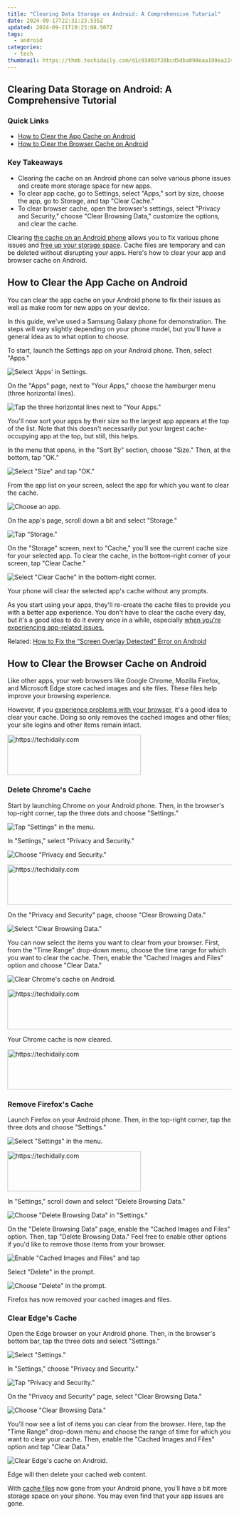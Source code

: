 ```yaml
---
title: "Clearing Data Storage on Android: A Comprehensive Tutorial"
date: 2024-09-17T22:31:23.535Z
updated: 2024-09-21T19:23:08.507Z
tags:
  - android
categories:
  - tech
thumbnail: https://thmb.techidaily.com/d1c93d03f28bcd5dba090eaa199ea22428e61a4a76d990245599509aeb0bc8f2.jpg
---
```


## Clearing Data Storage on Android: A Comprehensive Tutorial

### Quick Links

* [How to Clear the App Cache on Android](https://screen-video-capture.techidaily.com/elevate-your-mac-experience-with-these-5-snippers/)
* [How to Clear the Browser Cache on Android](https://screen-activity-recording.techidaily.com/new-simplifying-the-process-of-enabling-virtual-screen-on-meet/)

### Key Takeaways

* Clearing the cache on an Android phone can solve various phone issues and create more storage space for new apps.
* To clear app cache, go to Settings, select "Apps," sort by size, choose the app, go to Storage, and tap "Clear Cache."
* To clear browser cache, open the browser's settings, select "Privacy and Security," choose "Clear Browsing Data," customize the options, and clear the cache.

 Clearing [the cache on an Android phone](https://facebook-clips.techidaily.com/breakthroughs-in-fb-advertising-with-a-focus-on-video-content-mastery/) allows you to fix various phone issues and [free up your storage space](https://screen-mirror.techidaily.com/how-to-mirror-your-samsung-galaxy-s23plus-screen-to-pc-with-chromecast-drfone-by-drfone-android/). Cache files are temporary and can be deleted without disrupting your apps. Here's how to clear your app and browser cache on Android.

##  How to Clear the App Cache on Android

 You can clear the app cache on your Android phone to fix their issues as well as make room for new apps on your device.

 In this guide, we've used a Samsung Galaxy phone for demonstration. The steps will vary slightly depending on your phone model, but you'll have a general idea as to what option to choose.

 To start, launch the Settings app on your Android phone. Then, select "Apps."

![Select 'Apps' in Settings.](https://static1.howtogeekimages.com/wordpress/wp-content/uploads/2023/11/1-android-apps.png) 

 On the "Apps" page, next to "Your Apps," choose the hamburger menu (three horizontal lines).

![Tap the three horizontal lines next to "Your Apps."](https://static1.howtogeekimages.com/wordpress/wp-content/uploads/2023/11/2-android-app-menu.png) 

 You'll now sort your apps by their size so the largest app appears at the top of the list. Note that this doesn't necessarily put your largest cache-occupying app at the top, but still, this helps.

 In the menu that opens, in the "Sort By" section, choose "Size." Then, at the bottom, tap "OK."

![Select "Size" and tap "OK."](https://static1.howtogeekimages.com/wordpress/wp-content/uploads/2023/11/3-android-sort-apps-by-size.png) 

 From the app list on your screen, select the app for which you want to clear the cache.

![Choose an app.](https://static1.howtogeekimages.com/wordpress/wp-content/uploads/2023/11/4-android-choose-app.png) 

 On the app's page, scroll down a bit and select "Storage."

![Tap "Storage."](https://static1.howtogeekimages.com/wordpress/wp-content/uploads/2023/11/5-android-app-storage.png) 

 On the "Storage" screen, next to "Cache," you'll see the current cache size for your selected app. To clear the cache, in the bottom-right corner of your screen, tap "Clear Cache."

![Select "Clear Cache" in the bottom-right corner.](https://static1.howtogeekimages.com/wordpress/wp-content/uploads/2023/11/6-android-clear-app-cache.png) 

 Your phone will clear the selected app's cache without any prompts.

 As you start using your apps, they'll re-create the cache files to provide you with a better app experience. You don't have to clear the cache every day, but it's a good idea to do it every once in a while, especially [when you're experiencing app-related issues.](https://youtube-help.techidaily.com/in-2024-streamline-your-thumbnail-design-journey-today/) 

Related: [How to Fix the “Screen Overlay Detected” Error on Android](https://youtube-help.techidaily.com/in-2024-streamline-your-thumbnail-design-journey-today/) 

##  How to Clear the Browser Cache on Android

 Like other apps, your web browsers like Google Chrome, Mozilla Firefox, and Microsoft Edge store cached images and site files. These files help improve your browsing experience.

 However, if you [experience problems with your browser](https://screen-recording.techidaily.com/2024-approved-discovering-the-finest-mac-screen-capture-software/), it's a good idea to clear your cache. Doing so only removes the cached images and other files; your site logins and other items remain intact.

<!-- affiliate ads begin -->
<a href="https://aligracehair.sjv.io/c/5597632/1925565/19272" target="_top" id="1925565">
  <img src="//a.impactradius-go.com/display-ad/19272-1925565" border="0" alt="https://techidaily.com" width="300" height="90"/>
</a>
<img height="0" width="0" src="https://aligracehair.sjv.io/i/5597632/1925565/19272" style="position:absolute;visibility:hidden;" border="0" />
<!-- affiliate ads end -->

###  Delete Chrome's Cache

 Start by launching Chrome on your Android phone. Then, in the browser's top-right corner, tap the three dots and choose "Settings."

![Tap "Settings" in the menu.](https://static1.howtogeekimages.com/wordpress/wp-content/uploads/2023/11/7-chrome-android-settings.png) 

 In "Settings," select "Privacy and Security."

![Choose "Privacy and Security."](https://static1.howtogeekimages.com/wordpress/wp-content/uploads/2023/11/8-chrome-android-privacy-security.png) 

<!-- affiliate ads begin -->
<a href="https://wigfever.sjv.io/c/5597632/2014854/22899" target="_top" id="2014854">
  <img src="//a.impactradius-go.com/display-ad/22899-2014854" border="0" alt="https://techidaily.com" width="728" height="90"/>
</a>
<img height="0" width="0" src="https://wigfever.sjv.io/i/5597632/2014854/22899" style="position:absolute;visibility:hidden;" border="0" />
<!-- affiliate ads end -->

 On the "Privacy and Security" page, choose "Clear Browsing Data."

![Select "Clear Browsing Data."](https://static1.howtogeekimages.com/wordpress/wp-content/uploads/2023/11/9-chrome-android-clear-browsing-data.png) 

 You can now select the items you want to clear from your browser. First, from the "Time Range" drop-down menu, choose the time range for which you want to clear the cache. Then, enable the "Cached Images and Files" option and choose "Clear Data."

![Clear Chrome's cache on Android.](https://static1.howtogeekimages.com/wordpress/wp-content/uploads/2023/11/10-chrome-android-clear-cache.png) 

<!-- affiliate ads begin -->
<a href="https://appsumo.8odi.net/c/5597632/2043855/7443" target="_top" id="2043855">
  <img src="//a.impactradius-go.com/display-ad/7443-2043855" border="0" alt="https://techidaily.com" width="728" height="90"/>
</a>
<img height="0" width="0" src="https://appsumo.8odi.net/i/5597632/2043855/7443" style="position:absolute;visibility:hidden;" border="0" />
<!-- affiliate ads end -->

 Your Chrome cache is now cleared.

<!-- affiliate ads begin -->
<a href="https://ephamedtechinc.pxf.io/c/5597632/2136620/26400" target="_top" id="2136620">
  <img src="//a.impactradius-go.com/display-ad/26400-2136620" border="0" alt="https://techidaily.com" width="728" height="90"/>
</a>
<img height="0" width="0" src="https://ephamedtechinc.pxf.io/i/5597632/2136620/26400" style="position:absolute;visibility:hidden;" border="0" />
<!-- affiliate ads end -->

###  Remove Firefox's Cache

 Launch Firefox on your Android phone. Then, in the top-right corner, tap the three dots and choose "Settings."

![Select "Settings" in the menu.](https://static1.howtogeekimages.com/wordpress/wp-content/uploads/2023/11/11-firefox-android-settings.png) 

<!-- affiliate ads begin -->
<a href="https://aligracehair.sjv.io/c/5597632/1918661/19272" target="_top" id="1918661">
  <img src="//a.impactradius-go.com/display-ad/19272-1918661" border="0" alt="https://techidaily.com" width="300" height="90"/>
</a>
<img height="0" width="0" src="https://aligracehair.sjv.io/i/5597632/1918661/19272" style="position:absolute;visibility:hidden;" border="0" />
<!-- affiliate ads end -->

 In "Settings," scroll down and select "Delete Browsing Data."

![Choose "Delete Browsing Data" in "Settings."](https://static1.howtogeekimages.com/wordpress/wp-content/uploads/2023/11/12-firefox-android-delete-browsing-data.png) 

 On the "Delete Browsing Data" page, enable the "Cached Images and Files" option. Then, tap "Delete Browsing Data." Feel free to enable other options if you'd like to remove those items from your browser.

![Enable "Cached Images and Files" and tap](https://static1.howtogeekimages.com/wordpress/wp-content/uploads/2023/11/13-firefox-android-clear-cache.png) 

 Select "Delete" in the prompt.

![Choose "Delete" in the prompt.](https://static1.howtogeekimages.com/wordpress/wp-content/uploads/2023/11/14-firefox-android-delete-cache-prompt.png) 

 Firefox has now removed your cached images and files.

###  Clear Edge's Cache

 Open the Edge browser on your Android phone. Then, in the browser's bottom bar, tap the three dots and select "Settings."

![Select "Settings."](https://static1.howtogeekimages.com/wordpress/wp-content/uploads/2023/11/15-edge-android-settings.png) 

 In "Settings," choose "Privacy and Security."

![Tap "Privacy and Security."](https://static1.howtogeekimages.com/wordpress/wp-content/uploads/2023/11/16-edge-android-privacy-security.png) 

 On the "Privacy and Security" page, select "Clear Browsing Data."

![Choose "Clear Browsing Data."](https://static1.howtogeekimages.com/wordpress/wp-content/uploads/2023/11/17-edge-android-clear-browsing-data.png) 

 You'll now see a list of items you can clear from the browser. Here, tap the "Time Range" drop-down menu and choose the range of time for which you want to clear your cache. Then, enable the "Cached Images and Files" option and tap "Clear Data."

![Clear Edge's cache on Android.](https://static1.howtogeekimages.com/wordpress/wp-content/uploads/2023/11/18-edge-android-clear-cache.png) 

 Edge will then delete your cached web content.

 With [cache files](https://instagram-video-files.techidaily.com/2024-approved-deciphering-the-maximum-duration-for-instagram-videos/) now gone from your Android phone, you'll have a bit more storage space on your phone. You may even find that your app issues are gone.

<ins class="adsbygoogle"
     style="display:block"
     data-ad-format="autorelaxed"
     data-ad-client="ca-pub-7571918770474297"
     data-ad-slot="1223367746"></ins>

<ins class="adsbygoogle"
     style="display:block"
     data-ad-client="ca-pub-7571918770474297"
     data-ad-slot="8358498916"
     data-ad-format="auto"
     data-full-width-responsive="true"></ins>




